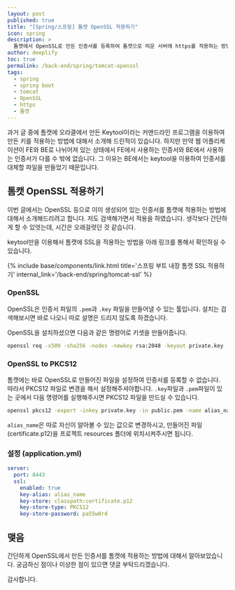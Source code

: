 ```yaml
---
layout: post
published: true
title: "[Spring/스프링] 톰캣 OpenSSL 적용하기"
icon: spring
description: >
  톰캣에서 OpenSSL로 만든 인증서를 등록하여 톰캣으로 띄운 서버에 https를 적용하는 방법을 소개해드립니다.
author: deeplify
toc: true
permalink: /back-end/spring/tomcat-openssl
tags: 
  - spring
  - spring boot
  - tomcat
  - OpenSSL
  - https
  - 톰캣
---
```


과거 글 중에 톰캣에 오라클에서 만든 Keytool이라는 커맨드라인 프로그램을 이용하여 만든 키를 적용하는 방법에 대해서 소개해 드린적이 있습니다. 하지만 만약 웹 어플리케이션이 FE와 BE로 나뉘어져 있는 상태에서 FE에서 사용하는 인증서와 BE에서 사용하는 인증서가 다를 수 밖에 없습니다. 그 이유는 BE에서는 keytool을 이용하여 인증서를 대체할 파일을 만들었기 때문입니다.

## 톰캣 OpenSSL 적용하기

이번 글에서는 OpenSSL 등으로 이미 생성되어 있는 인증서를 톰캣에 적용하는 방법에 대해서 소개해드리려고 합니다. 저도 검색해가면서 적용을 하였습니다. 생각보다 간단하게 할 수 있엇는데, 시간은 오래걸렷던 것 같습니다.

keytool만을 이용해서 톰캣에 SSL을 적용하는 방법을 아래 링크를 통해서 확인하실 수 있습니다.

{% include base/components/link.html title='스프링 부트 내장 톰캣 SSL 적용하기' internal_link='/back-end/spring/tomcat-ssl' %}

### OpenSSL

OpenSSL은 인증서 파일의 `.pem`과 `.key` 파일을 만들어낼 수 있는 툴입니다. 설치는 검색해보시면 바로 나오니 따로 설명은 드리지 않도록 하겠습니다.

OpenSSL을 설치하셨으면 다음과 같은 명령어로 키셋을 만들어줍니다.

```bash
openssl req -x509 -sha256 -nodes -newkey rsa:2048 -keyout private.key -out public.pem
```

### OpenSSL to PKCS12

톰캣에는 바로 OpenSSL로 만들어진 파일을 설정하여 인증서를 등록할 수 없습니다. 따라서 PKCS12 파일로 변경을 해서 설정해주셔야합니다. `.key`파일과 `.pem`파일이 있는 곳에서 다음 명령어를 실행해주시면 PKCS12 파일을 만드실 수 있습니다.

```bash
openssl pkcs12 -export -inkey private.key -in public.pem -name alias_name -out certificate.p12 -caname root
```

`alias_name`은 따로 자신이 알아볼 수 있는 값으로 변경하시고, 만들어진 파일(certificate.p12)을 프로젝트 resources 폴더에 위치시켜주시면 됩니다.

### 설정 (application.yml)

```yml
server:
  port: 8443
  ssl:
    enabled: true
    key-alias: alias_name
    key-store: classpath:certificate.p12
    key-store-type: PKCS12
    key-store-password: pa55w0rd
```

## 맺음

간단하게 OpenSSL에서 만든 인증서를 톰캣에 적용하는 방법에 대해서 알아보았습니다. 궁금하신 점이나 이상한 점이 있으면 댓글 부탁드리겠습니다.

감사합니다.
